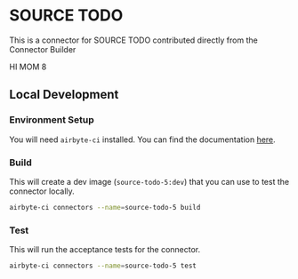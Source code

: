 # SOURCE TODO
This is a connector for SOURCE TODO contributed directly from the Connector Builder

HI MOM 8
## Local Development
### Environment Setup
You will need `airbyte-ci` installed. You can find the documentation [here](airbyte-ci).

### Build
This will create a dev image (`source-todo-5:dev`) that you can use to test the connector locally.
```bash
airbyte-ci connectors --name=source-todo-5 build
```

### Test
This will run the acceptance tests for the connector.
```bash
airbyte-ci connectors --name=source-todo-5 test
```
